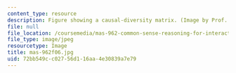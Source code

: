 ```yaml
---
content_type: resource
description: Figure showing a causal-diversity matrix. (Image by Prof. Henry Lieberman.)
file: null
file_location: /coursemedia/mas-962-common-sense-reasoning-for-interactive-applications-fall-2006/72bb549cc02756d116aa4e30839a7e79_mas-962f06.jpg
file_type: image/jpeg
resourcetype: Image
title: mas-962f06.jpg
uid: 72bb549c-c027-56d1-16aa-4e30839a7e79
---
```

